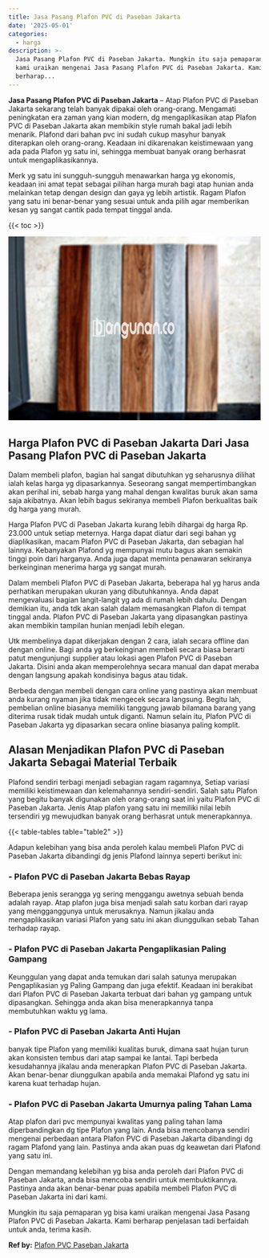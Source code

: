 ```yaml
---
title: Jasa Pasang Plafon PVC di Paseban Jakarta
date: '2025-05-01'
categories:
  - harga
description: >-
  Jasa Pasang Plafon PVC di Paseban Jakarta. Mungkin itu saja pemaparan yg bisa
  kami uraikan mengenai Jasa Pasang Plafon PVC di Paseban Jakarta. Kami
  berharap...
---
```


**Jasa Pasang Plafon PVC di Paseban Jakarta** – Atap Plafon PVC di Paseban Jakarta sekarang telah banyak dipakai oleh orang-orang. Mengamati peningkatan era zaman yang kian modern, dg mengaplikasikan atap Plafon PVC di Paseban Jakarta akan membikin style rumah bakal jadi lebih menarik. Plafond dari bahan pvc ini sudah cukup masyhur banyak diterapkan oleh orang-orang. Keadaan ini dikarenakan keistimewaan yang ada pada Plafon yg satu ini, sehingga membuat banyak orang berhasrat untuk mengaplikasikannya.

Merk yg satu ini sungguh-sungguh menawarkan harga yg ekonomis, keadaan ini amat tepat sebagai pilihan harga murah bagi atap hunian anda melainkan tetap dengan design dan gaya yg lebih artistik. Ragam Plafon yang satu ini benar-benar yang sesuai untuk anda pilih agar memberikan kesan yg sangat cantik pada tempat tinggal anda.

{{< toc >}}

![Jasa Pasang Plafon PVC di Paseban Jakarta](/images/flafond-pvc-murah02.png)

## Harga Plafon PVC di Paseban Jakarta Dari Jasa Pasang Plafon PVC di Paseban Jakarta

Dalam membeli plafon, bagian hal sangat dibutuhkan yg seharusnya dilihat ialah kelas harga yg dipasarkannya. Seseorang sangat mempertimbangkan akan perihal ini, sebab harga yang mahal dengan kwalitas buruk akan sama saja akibatnya. Akan lebih bagus sekiranya membeli Plafon berkualitas baik dg harga yang murah.

Harga Plafon PVC di Paseban Jakarta kurang lebih dihargai dg harga Rp. 23.000 untuk setiap meternya. Harga dapat diatur dari segi bahan yg diaplikasikan, macam Plafon PVC di Paseban Jakarta, dan sebagian hal lainnya. Kebanyakan Plafond yg mempunyai mutu bagus akan semakin tinggi poin dari harganya. Anda juga dapat meminta penawaran sekiranya berkeinginan menerima harga yg sangat murah.

Dalam membeli Plafon PVC di Paseban Jakarta, beberapa hal yg harus anda perhatikan merupakan ukuran yang dibutuhkannya. Anda dapat mengevaluasi bagian langit-langit yg ada di rumah lebih dahulu. Dengan demikian itu, anda tdk akan salah dalam memasangkan Plafon di tempat tinggal anda. Plafon PVC di Paseban Jakarta yang dipasangkan pastinya akan membikin tampilan hunian menjadi lebih elegan.

Utk membelinya dapat dikerjakan dengan 2 cara, ialah secara offline dan dengan online. Bagi anda yg berkeinginan membeli secara biasa berarti patut mengunjungi supplier atau lokasi agen Plafon PVC di Paseban Jakarta. Disini anda akan memperolehnya secara manual dan dapat meraba dengan langsung apakah kondisinya bagus atau tidak.

Berbeda dengan membeli dengan cara online yang pastinya akan membuat anda kurang nyaman jika tidak mengecek secara langsung. Begitu lah, pembelian online biasanya memiliki tanggung jawab bilamana barang yang diterima rusak tidak mudah untuk diganti. Namun selain itu, Plafon PVC di Paseban Jakarta yg dipasarkan secara online biasanya paling komplit.

## Alasan Menjadikan Plafon PVC di Paseban Jakarta Sebagai Material Terbaik

Plafond sendiri terbagi menjadi sebagian ragam ragamnya, Setiap variasi memiliki keistimewaan dan kelemahannya sendiri-sendiri. Salah satu Plafon yang begitu banyak digunakan oleh orang-orang saat ini yaitu Plafon PVC di Paseban Jakarta. Jenis Atap plafon yang satu ini memiliki nilai lebih tersendiri yg mewujudkan banyak orang berhasrat untuk menerapkannya.

{{< table-tables table="table2" >}}

Adapun kelebihan yang bisa anda peroleh kalau membeli Plafon PVC di Paseban Jakarta dibandingi dg jenis Plafond lainnya seperti berikut ini:

### \- Plafon PVC di Paseban Jakarta Bebas Rayap

Beberapa jenis serangga yg sering menggangu awetnya sebuah benda adalah rayap. Atap plafon juga bisa menjadi salah satu korban dari rayap yang mengganggunya untuk merusaknya. Namun jikalau anda mengaplikasikan variasi Plafon yang satu ini akan diunggulkan sebab Tahan terhadap rayap.

### \- Plafon PVC di Paseban Jakarta Pengaplikasian Paling Gampang

Keunggulan yang dapat anda temukan dari salah satunya merupakan Pengaplikasian yg Paling Gampang dan juga efektif. Keadaan ini berakibat dari Plafon PVC di Paseban Jakarta terbuat dari bahan yg gampang untuk dipasangkan. Sehingga anda akan bisa menerapkannya tanpa membutuhkan waktu yg lama.

### \- Plafon PVC di Paseban Jakarta Anti Hujan

banyak tipe Plafon yang memiliki kualitas buruk, dimana saat hujan turun akan konsisten tembus dari atap sampai ke lantai. Tapi berbeda kesudahannya jikalau anda menerapkan Plafon PVC di Paseban Jakarta. Akan benar-benar diunggulkan apabila anda memakai Plafond yg satu ini karena kuat terhadap hujan.

### \- Plafon PVC di Paseban Jakarta Umurnya paling Tahan Lama

Atap plafon dari pvc mempunyai kwalitas yang paling tahan lama diperbandingkan dg tipe Plafon yang lain. Anda bisa mencobanya sendiri mengenai perbedaan antara Plafon PVC di Paseban Jakarta dibandingi dg ragam Plafond yang lain. Pastinya anda akan puas dg keawetan dari Plafond yang satu ini.

Dengan memandang kelebihan yg bisa anda peroleh dari Plafon PVC di Paseban Jakarta, anda bisa mencoba sendiri untuk membuktikannya. Pastinya anda akan benar-benar puas apabila membeli Plafon PVC di Paseban Jakarta ini dari kami.

Mungkin itu saja pemaparan yg bisa kami uraikan mengenai Jasa Pasang Plafon PVC di Paseban Jakarta. Kami berharap penjelasan tadi berfaidah untuk anda, terima kasih.

**Ref by:** [Plafon PVC Paseban Jakarta](https://id.wikipedia.org/wiki/Plafon)
